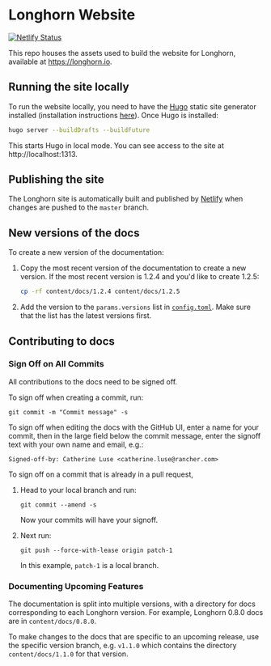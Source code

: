 # Longhorn Website

[![Netlify Status](https://api.netlify.com/api/v1/badges/a7c1b4ef-e90e-477c-b9c4-f515d0dd7c7f/deploy-status)](https://app.netlify.com/sites/longhornio/deploys)

This repo houses the assets used to build the website for Longhorn, available at https://longhorn.io.

## Running the site locally

To run the website locally, you need to have the [Hugo](https://gohugo.io) static site generator installed (installation instructions [here](https://gohugo.io/getting-started/installing/)). Once Hugo is installed:

```bash
hugo server --buildDrafts --buildFuture
```

This starts Hugo in local mode. You can see access to the site at http://localhost:1313.

## Publishing the site

The Longhorn site is automatically built and published by [Netlify](https://netlify.com) when changes are pushed to the `master` branch.

## New versions of the docs

To create a new version of the documentation:

1. Copy the most recent version of the documentation to create a new version. If the most recent version is 1.2.4 and you'd like to create 1.2.5:

    ```sh
    cp -rf content/docs/1.2.4 content/docs/1.2.5
    ```

1. Add the version to the `params.versions` list in [`config.toml`](./config.toml). Make sure that the list has the latest versions first.

## Contributing to docs

### Sign Off on All Commits

All contributions to the docs need to be signed off.

To sign off when creating a commit, run:

    git commit -m "Commit message" -s

To sign off when editing the docs with the GitHub UI, enter a name for your commit, then in the large field below the commit message, enter the signoff text with your own name and email, e.g.:

    Signed-off-by: Catherine Luse <catherine.luse@rancher.com>

To sign off on a commit that is already in a pull request, 

1. Head to your local branch and run:

    `git commit --amend -s`

    Now your commits will have your signoff. 
    
2. Next run:

    `git push --force-with-lease origin patch-1`

    In this example, `patch-1` is a local branch.


### Documenting Upcoming Features

The documentation is split into multiple versions, with a directory for docs corresponding to each Longhorn version. For example, Longhorn 0.8.0 docs are in `content/docs/0.8.0`.

To make changes to the docs that are specific to an upcoming release, use the specific version branch, e.g. `v1.1.0` which contains the directory `content/docs/1.1.0` for that version.
